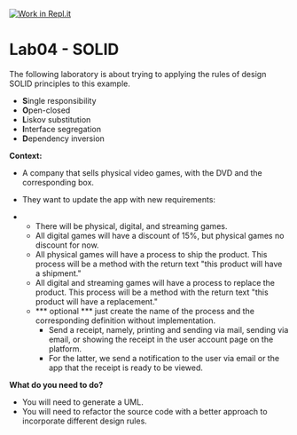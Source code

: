 [![Work in Repl.it](https://classroom.github.com/assets/work-in-replit-14baed9a392b3a25080506f3b7b6d57f295ec2978f6f33ec97e36a161684cbe9.svg)](https://classroom.github.com/online_ide?assignment_repo_id=277066&assignment_repo_type=GroupAssignmentRepo)
# Lab04 - SOLID

The following laboratory is about trying to applying the rules of design SOLID principles to this example.

- **S**ingle responsibility 
- **O**pen-closed
- **L**iskov substitution
- **I**nterface segregation
- **D**ependency inversion

**Context:**

- A company that sells physical video games, with the DVD and the corresponding box.

- They want to update the app with new requirements:

- - There will be physical, digital, and streaming games.
  - All digital games will have a discount of 15%, but physical games no discount for now.
  - All physical games will have a process to ship the product. This process will be a method with the return text "this product will have a shipment."
  - All digital and streaming games will have a process to replace the product. This process will be a method with the return text "this product will have a replacement."
  - *** optional *** just create the name of the process and the corresponding definition without implementation.
    - Send a receipt, namely, printing and sending via mail, sending via email, or showing the receipt in the user account page on the platform.
    - For the latter, we send a notification to the user via email or the app that the receipt is ready to be viewed.

**What do you need to do?**

- You will need to generate a UML.
- You will need to refactor the source code with a better approach to incorporate different design rules.